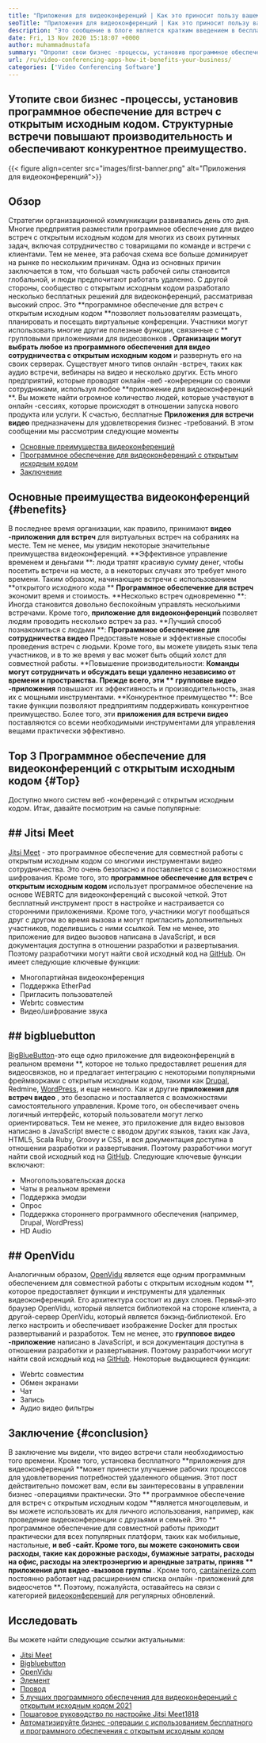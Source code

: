 ```yaml
---
title: "Приложения для видеоконференций | Как это приносит пользу вашему бизнесу" 
seoTitle: "Приложения для видеоконференций | Как это приносит пользу вашему бизнесу" 
description: "Это сообщение в блоге является кратким введением в бесплатные приложения для видеоконференций. Это бесплатное программное обеспечение для совместной работы предоставляет широкий спектр функций для групповых встреч." 
date: Fri, 13 Nov 2020 15:18:07 +0000
author: muhammadmustafa
summary: "Опропит свои бизнес -процессы, установив программное обеспечение для встреч с открытым исходным кодом. Структурные встречи повышают производительность и обеспечивают конкурентное преимущество." 
url: /ru/video-conferencing-apps-how-it-benefits-your-business/
categories: ['Video Conferencing Software']
---
```


## Утопите свои бизнес -процессы, установив программное обеспечение для встреч с открытым исходным кодом. Структурные встречи повышают производительность и обеспечивают конкурентное преимущество.

{{< figure align=center src="images/first-banner.png" alt="Приложения для видеоконференций">}}


## Обзор
Стратегии организационной коммуникации развивались день ото дня. Многие предприятия разместили программное обеспечение для видео встреч с открытым исходным кодом для многих из своих рутинных задач, включая сотрудничество с товарищами по команде и встречи с клиентами. Тем не менее, эта рабочая схема все больше доминирует на рынке по нескольким причинам. Одна из основных причин заключается в том, что большая часть рабочей силы становится глобальной, и люди предпочитают работать удаленно. С другой стороны, сообщество с открытым исходным кодом разработало несколько бесплатных решений для видеоконференций, рассматривая высокий спрос. Это **программное обеспечение для встреч с открытым исходным кодом  **позволяет пользователям размещать, планировать и посещать виртуальные конференции. Участники могут использовать многие другие полезные функции, связанные с **  групповыми приложениями для видеозвонков **. Организации могут выбрать любое из программного обеспечения для видео сотрудничества с открытым исходным кодом**  и развернуть его на своих серверах. Существует много типов онлайн -встреч, таких как аудио встречи, вебинары на видео и несколько других.
Есть много предприятий, которые проводят онлайн -веб -конференции со своими сотрудниками, используя любое **приложение для видеоконференций **. Вы можете найти огромное количество людей, которые участвуют в онлайн -сессиях, которые происходят в отношении запуска нового продукта или услуги. К счастью, бесплатные  **Приложения для встречи видео**   предназначены для удовлетворения бизнес -требований. В этом сообщении мы рассмотрим следующие моменты
  * [][1][Основные преимущества видеоконференций][2]
  * [Программное обеспечение для видеоконференций с открытым исходным кодом][3]
  * [Заключение][4]

## Основные преимущества видеоконференций   {#benefits}
В последнее время организации, как правило, принимают **видео -приложения для встреч**  для виртуальных встреч на собраниях на месте. Тем не менее, мы увидим некоторые значительные преимущества видеоконференций.
**Эффективное управление временем и деньгами **: люди тратят красивую сумму денег, чтобы посетить встречи на месте, а в некоторых случаях это требует много времени. Таким образом, начинающие встречи с использованием  **открытого исходного кода **   **Программное обеспечение для встреч**   экономит время и стоимость.
**Несколько встреч одновременно **: Иногда становится довольно беспокойным управлять несколькими встречами. Кроме того,  **приложение для видеоконференций**   позволяет людям проводить несколько встреч за раз.
**Лучший способ познакомиться с людьми **:  **Программное обеспечение для сотрудничества видео**   Предоставьте новые и эффективные способы проведения встреч с людьми. Кроме того, вы можете увидеть язык тела участников, и в то же время у вас может быть общий холст для совместной работы.
**Повышение производительности:  **Команды могут сотрудничать и обсуждать вещи удаленно независимо от времени и пространства. Прежде всего, эти **  групповые видео -приложения**  повышают их эффективность и производительность, зная их с мощными инструментами.
**Конкурентное преимущество **: Все такие функции позволяют предприятиям поддерживать конкурентное преимущество. Более того, эти  **приложения для встречи видео**   поставляются со всеми необходимыми инструментами для управления вещами практически эффективно.

## Top 3 Программное обеспечение для видеоконференций с открытым исходным кодом   {#Top}
Доступно много систем веб -конференций с открытым исходным кодом. Итак, давайте посмотрим на самые популярные:

## ## Jitsi Meet
[Jitsi Meet][5] - это программное обеспечение для совместной работы с открытым исходным кодом со многими инструментами видео сотрудничества. Это очень безопасно и поставляется с возможностями шифрования. Кроме того, это **программное обеспечение для встреч с открытым исходным кодом**  использует программное обеспечение на основе WEBRTC для видеоконференций с высокой четкой. Этот бесплатный инструмент прост в настройке и настраивается со сторонними приложениями. Кроме того, участники могут пообщаться друг с другом во время вызова и могут пригласить дополнительных участников, поделившись с ними ссылкой. Тем не менее, это приложение для видео вызовов написана в JavaScript, и вся документация доступна в отношении разработки и развертывания. Поэтому разработчики могут найти свой исходный код на [GitHub][6]. Он имеет следующие ключевые функции:
  * Многопартийная видеоконференция
  * Поддержка EtherPad
  * Пригласить пользователей
  * Webrtc совместим
  * Видео/шифрование звука

## ## bigbluebutton
[BigBlueButton][7]-это еще одно приложение для видеоконференций в реальном времени **, которое не только предоставляет решения для видеосвязков, но и предлагает интеграцию с некоторыми популярными фреймворками с открытым исходным кодом, такими как [Drupal][8], Redmine, [WordPress][9], и еще немного. Как и другие **приложения для встреч видео** , это безопасно и поставляется с возможностями самостоятельного управления. Кроме того, он обеспечивает очень логичный интерфейс, который пользователи могут легко ориентироваться. Тем не менее, это приложение для видео вызовов написано в JavaScript вместе с вводом других языков, таких как Java, HTML5, Scala Ruby, Groovy и CSS, и вся документация доступна в отношении разработки и развертывания. Поэтому разработчики могут найти свой исходный код на [GitHub][10]. Следующие ключевые функции включают:
  * Многопользовательская доска
  * Чаты в реальном времени
  * Поддержка эмодзи
  * Опрос
  * Поддержка стороннего программного обеспечения (например, Drupal, WordPress)
  * HD Audio

## ## OpenVidu
Аналогичным образом, [OpenVidu][11] является еще одним программным обеспечением для совместной работы с открытым исходным кодом **, которое предоставляет функции и инструменты для удаленных видеоконференций. Его архитектура состоит из двух слоев. Первый-это браузер OpenVidu, который является библиотекой на стороне клиента, а другой-сервер OpenVidu, который является бэкэнд-библиотекой. Его легко настроить и обеспечивает изображение Docker для простых развертываний и разработок. Тем не менее, это **групповое видео -приложение**  написано в JavaScript, и вся документация доступна в отношении разработки и развертывания. Поэтому разработчики могут найти свой исходный код на [GitHub][12]. Некоторые выдающиеся функции:
  * Webrtc совместим
  * Обмен экранами
  * Чат
  * Запись
  * Аудио видео фильтры

## Заключение   {#conclusion}
В заключение мы видели, что видео встречи стали необходимостью того времени. Кроме того, установка бесплатного **приложения для видеоконференций  **может принести улучшение рабочих процессов для удовлетворения потребностей удаленного общения. Этот пост действительно поможет вам, если вы заинтересованы в управлении бизнес -операциями практически. Это **  программное обеспечение для встреч с открытым исходным кодом  **является многоцелевым, и вы можете использовать их для личного использования, например, как проведение видеоконференции с друзьями и семьей. Это **  программное обеспечение для совместной работы приходит практически для всех популярных платформ, таких как мобильные, настольные,  **и веб -сайт. Кроме того, вы можете сэкономить свои расходы, такие как дорожные расходы, бумажные затраты, расходы на офис, расходы на электроэнергию и арендные затраты, приняв **  приложения для видео -вызовов группы** .
Кроме того, [cantainerize.com][13] постоянно работает над расширением списка онлайн -приложений для видеосчетов **. Поэтому, пожалуйста, оставайтесь на связи с категорией [видеоконференций][14] для регулярных обновлений.

## Исследовать
Вы можете найти следующие ссылки актуальными:
  * [Jitsi Meet][5]
  * [Bigbluebutton][7]
  * [OpenVidu][11]
  * [Элемент][15]
  * [Провод][16]
  * [5 лучших программного обеспечения для видеоконференций с открытым исходным кодом 2021][17]
  * [Пошаговое руководство по настройке Jitsi Meet][18][18][18][18]
  * [Автоматизируйте бизнес -операции с использованием бесплатного и программного обеспечения с открытым исходным кодом][19]

  
[1]: #why
[2]: #benefits
[3]: #top
[4]: #conclusion
[5]: https://products.containerize.com/video-conferencing/jitsi
[6]: https://github.com/jitsi/jitsi-meet
[7]: https://products.containerize.com/video-conferencing/bigbluebutton
[8]: https://products.containerize.com/content-management/drupal/
[9]: https://products.containerize.com/blogging/wordpress/
[10]: https://github.com/bigbluebutton/bigbluebutton
[11]: https://products.containerize.com/video-conferencing/openvidu
[12]: https://github.com/OpenVidu/openvidu
[13]: https://www.containerize.com/
[14]: https://products.containerize.com/video-conferencing/
[15]: https://products.containerize.com/video-conferencing/element
[16]: https://products.containerize.com/video-conferencing/wire
[17]: https://blog.containerize.com/video-conferencing-software/top-5-open-source-video-conferencing-software-of-2021/
[18]: https://blog.containerize.com/video-conferencing-software/how-to-set-up-open-source-jitsi-meet/
[19]: https://blog.containerize.com/blogging/automate-business-operations-using-open-source-software/
